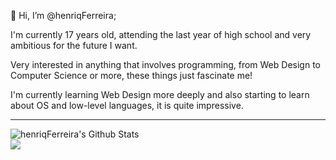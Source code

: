 👋 Hi, I’m @henriqFerreira;

I'm currently 17 years old, attending the last year of high school and very ambitious for the future I want.

Very interested in anything that involves programming, from Web Design to Computer Science or more, these things just fascinate me!

I'm currently learning Web Design more deeply and also starting to learn about OS and low-level languages, it is quite impressive.

---

<img align="center" alt="henriqFerreira's Github Stats" src="https://github-readme-stats.vercel.app/api?username=henriqFerreira&show_icons=true&hine_border=true"/>
<br>
<img align="center" lt="henriqFerreira's Top Langs" src="https://github-readme-stats.vercel.app/api/top-langs/?username=henriqFerreira&layout=compact"/>

<!---
henriqFerreira/henriqFerreira is a ✨ special ✨ repository because its `README.md` (this file) appears on your GitHub profile.
You can click the Preview link to take a look at your changes.
--->
